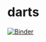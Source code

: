 # darts

[![Binder](https://mybinder.org/badge_logo.svg)](https://mybinder.org/v2/gh/jaimemcc/darts/HEAD)
